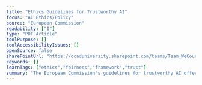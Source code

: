 ```yaml
---
title: "Ethics Guidelines for Trustworthy AI"
focus: "AI Ethics/Policy"
source: "European Commission"
readability: ["I"]
type: "PDF Article"
toolPurpose: []
toolAccessibilityIssues: []
openSource: false
sharePointUrl: "https://ocaduniversity.sharepoint.com/teams/Team_WeCount/Shared%20Documents/Resources%20and%20Tools/Literature%20(curated)/Ethics%20Guidelines%20for%20Trustworthy%20AI.pdf"
keywords: []
learnTags: ["ethics","fairness","framework","trust"]
summary: "The European Commission's guidelines for trustworthy AI offers a framework for fostering ethical and robust AI. "
---
```


